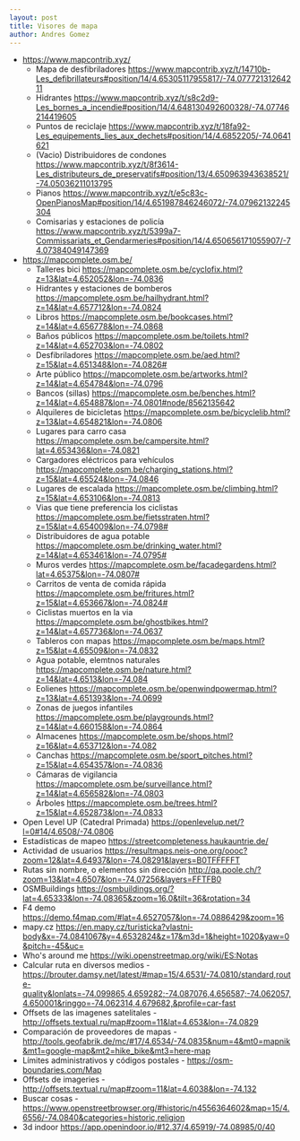 ```yaml
---
layout: post
title: Visores de mapa
author: Andres Gomez
---
```


* https://www.mapcontrib.xyz/
  * Mapa de desfibriladores https://www.mapcontrib.xyz/t/14710b-Les_defibrillateurs#position/14/4.65305117955817/-74.07772131264211
  * Hidrantes https://www.mapcontrib.xyz/t/s8c2d9-Les_bornes_a_incendie#position/14/4.648130492600328/-74.07746214419605
  * Puntos de reciclaje https://www.mapcontrib.xyz/t/18fa92-Les_equipements_lies_aux_dechets#position/14/4.6852205/-74.0641621
  * (Vacio) Distribuidores de condones https://www.mapcontrib.xyz/t/8f3614-Les_distributeurs_de_preservatifs#position/13/4.650963943638521/-74.05036211013795
  * Pianos https://www.mapcontrib.xyz/t/e5c83c-OpenPianosMap#position/14/4.651987846246072/-74.07962132245304
  * Comisarias y estaciones de policía https://www.mapcontrib.xyz/t/5399a7-Commissariats_et_Gendarmeries#position/14/4.650656171055907/-74.07384049147369
* https://mapcomplete.osm.be/
  * Talleres bici https://mapcomplete.osm.be/cyclofix.html?z=13&lat=4.652052&lon=-74.0836
  * Hidrantes y estaciones de bomberos https://mapcomplete.osm.be/hailhydrant.html?z=14&lat=4.657712&lon=-74.0824
  * Libros https://mapcomplete.osm.be/bookcases.html?z=14&lat=4.656778&lon=-74.0868
  * Baños públicos https://mapcomplete.osm.be/toilets.html?z=14&lat=4.652703&lon=-74.0802
  * Desfibriladores https://mapcomplete.osm.be/aed.html?z=15&lat=4.651348&lon=-74.0826#
  * Arte público https://mapcomplete.osm.be/artworks.html?z=14&lat=4.654784&lon=-74.0796
  * Bancos (sillas) https://mapcomplete.osm.be/benches.html?z=14&lat=4.654887&lon=-74.0801#node/8562135642
  * Alquileres de bicicletas https://mapcomplete.osm.be/bicyclelib.html?z=13&lat=4.654821&lon=-74.0806
  * Lugares para carro casa https://mapcomplete.osm.be/campersite.html?lat=4.653436&lon=-74.0821
  * Cargadores eléctricos para vehículos https://mapcomplete.osm.be/charging_stations.html?z=15&lat=4.65524&lon=-74.0846
  * Lugares de escalada https://mapcomplete.osm.be/climbing.html?z=15&lat=4.653106&lon=-74.0813
  * Vias que tiene preferencia los ciclistas https://mapcomplete.osm.be/fietsstraten.html?z=15&lat=4.654009&lon=-74.0798#
  * Distribuidores de agua potable https://mapcomplete.osm.be/drinking_water.html?z=14&lat=4.653461&lon=-74.0795#
  * Muros verdes https://mapcomplete.osm.be/facadegardens.html?lat=4.65375&lon=-74.0807#
  * Carritos de venta de comida rápida https://mapcomplete.osm.be/fritures.html?z=15&lat=4.653667&lon=-74.0824#
  * Ciclistas muertos en la via https://mapcomplete.osm.be/ghostbikes.html?z=14&lat=4.657736&lon=-74.0637
  * Tableros con mapas https://mapcomplete.osm.be/maps.html?z=15&lat=4.65509&lon=-74.0832
  * Agua potable, elemtnos naturales https://mapcomplete.osm.be/nature.html?z=14&lat=4.6513&lon=-74.084
  * Eolienes https://mapcomplete.osm.be/openwindpowermap.html?z=13&lat=4.651393&lon=-74.0699
  * Zonas de juegos infantiles https://mapcomplete.osm.be/playgrounds.html?z=14&lat=4.660158&lon=-74.0864
  * Almacenes https://mapcomplete.osm.be/shops.html?z=16&lat=4.653712&lon=-74.082
  * Canchas https://mapcomplete.osm.be/sport_pitches.html?z=15&lat=4.654357&lon=-74.0836
  * Cámaras de vigilancia https://mapcomplete.osm.be/surveillance.html?z=14&lat=4.656582&lon=-74.0803
  * Árboles https://mapcomplete.osm.be/trees.html?z=15&lat=4.652873&lon=-74.0833
* Open Level UP (Catedral Primada) https://openlevelup.net/?l=0#14/4.6508/-74.0806
* Estadísticas de mapeo https://streetcompleteness.haukauntrie.de/
* Actividad de usuarios https://resultmaps.neis-one.org/oooc?zoom=12&lat=4.64937&lon=-74.08291&layers=B0TFFFFFT
* Rutas sin nombre, o elementos sin dirección http://qa.poole.ch/?zoom=13&lat=4.6507&lon=-74.07256&layers=FFTFB0
* OSMBuildings https://osmbuildings.org/?lat=4.65333&lon=-74.08365&zoom=16.0&tilt=36&rotation=34
* F4 demo https://demo.f4map.com/#lat=4.6527057&lon=-74.0886429&zoom=16
* mapy.cz https://en.mapy.cz/turisticka?vlastni-body&x=-74.0841067&y=4.6532824&z=17&m3d=1&height=1020&yaw=0&pitch=-45&uc=
* Who's around me https://wiki.openstreetmap.org/wiki/ES:Notas
* Calcular ruta en diversos medios - https://brouter.damsy.net/latest/#map=15/4.6531/-74.0810/standard,route-quality&lonlats=-74.099865,4.659282;-74.087076,4.656587;-74.062057,4.650001&ringgo=-74.062314,4.679682,&profile=car-fast
* Offsets de las imagenes satelitales - http://offsets.textual.ru/map#zoom=11&lat=4.653&lon=-74.0829
* Comparación de proveedores de mapas - http://tools.geofabrik.de/mc/#17/4.6534/-74.0835&num=4&mt0=mapnik&mt1=google-map&mt2=hike_bike&mt3=here-map
* Límites administrativos y códigos postales - https://osm-boundaries.com/Map
* Offsets de imageries - http://offsets.textual.ru/map#zoom=11&lat=4.6038&lon=-74.132
* Buscar cosas - https://www.openstreetbrowser.org/#historic/n4556364602&map=15/4.6556/-74.0840&categories=historic,religion
* 3d indoor https://app.openindoor.io/#12.37/4.65919/-74.08985/0/40
